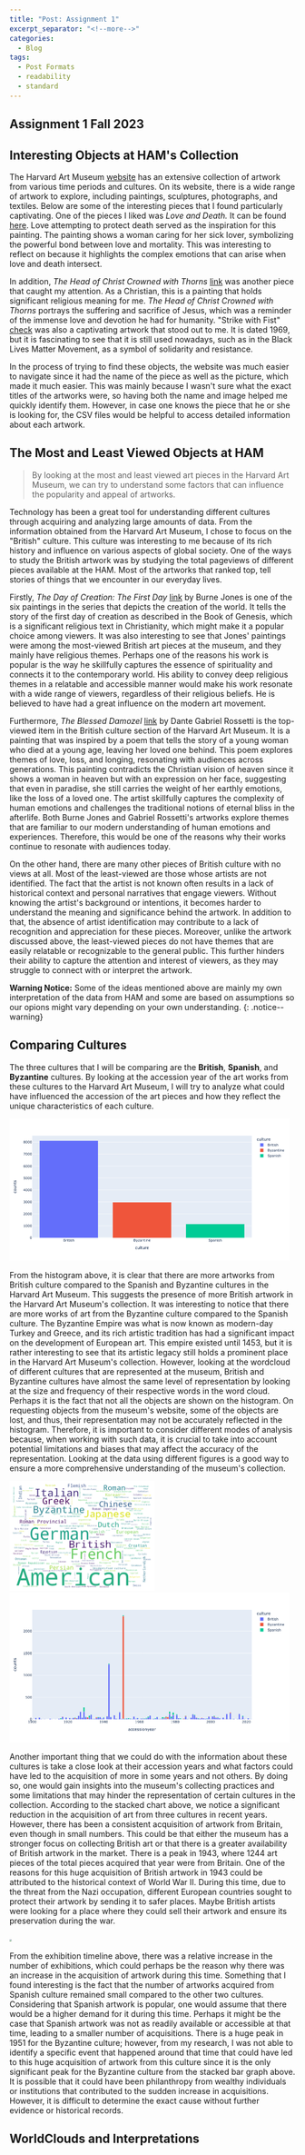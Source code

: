 ```yaml
---
title: "Post: Assignment 1"
excerpt_separator: "<!--more-->"
categories:
  - Blog
tags:
  - Post Formats
  - readability
  - standard
---
```


## Assignment 1 Fall 2023

## **Interesting Objects at HAM's Collection**
The Harvard Art Museum [website](https://shorturl.at/amEO5) has an extensive collection of artwork from various time periods and cultures. On its website, there is a wide range of artwork to explore, including paintings, sculptures, photographs, and textiles. Below are some of the interesting pieces that I found particularly captivating. One of the pieces I liked was *Love and Death.* It can be found [here](https://shorturl.at/nsMOV). Love attempting to protect death served as the inspiration for this painting. The painting shows a woman caring for her sick lover, symbolizing the powerful bond between love and mortality. This was interesting to reflect on because it highlights the complex emotions that can arise when love and death intersect. 

In addition, *The Head of Christ Crowned with Thorns* [link](https://shorturl.at/pqLPW) was another piece that caught my attention. As a Christian, this is a painting that holds significant religious meaning for me. *The Head of Christ Crowned with Thorns* portrays the suffering and sacrifice of Jesus, which was a reminder of the immense love and devotion he had for humanity. "Strike with Fist" [check](https://shorturl.at/chpr0) was also a captivating artwork that stood out to me. It is dated 1969, but it is fascinating to see that it is still used nowadays, such as in the Black Lives Matter Movement, as a symbol of solidarity and resistance. 


In the process of trying to find these objects, the website was much easier to navigate since it had the name of the piece as well as the picture, which made it much easier. This was mainly because I wasn't sure what the exact titles of the artworks were, so having both the name and image helped me quickly identify them. However,  in case one knows the piece that he or she is looking for, the CSV files would be helpful to access detailed information about each artwork. 


## **The Most and Least Viewed Objects at HAM**

> By looking at the most and least viewed art pieces in the Harvard Art Museum, we can try to understand some factors that can influence the popularity and appeal of artworks. 
 

Technology has been a great tool for understanding different cultures through acquiring and analyzing large amounts of data. From the information obtained from the Harvard Art Museum, I chose to focus on the "British" culture. This culture was interesting to me because of its rich history and influence on various aspects of global society. One of the ways to study the British artwork was by studying the total pageviews of different pieces available at the HAM. Most of the artworks that ranked top, tell stories of things that we encounter in our everyday lives.

 Firstly, *The Day of Creation: The First Day* [link](https://shorturl.at/hTWY2) by Burne Jones is one of the six paintings in the series that depicts the creation of the world. It tells the story of the first day of creation as described in the Book of Genesis, which is a significant religious text in Christianity, which might make it a popular choice among viewers. It was also interesting to see that Jones' paintings were among the most-viewed British art pieces at the museum, and they mainly have religious themes. Perhaps one of the reasons his work is popular is the way he skillfully captures the essence of spirituality and connects it to the contemporary world. His ability to convey deep religious themes in a relatable and accessible manner would make his work resonate with a wide range of viewers, regardless of their religious beliefs. He is believed to have had a great influence on the modern art movement.

 Furthermore, *The Blessed Damozel* [link](https://shorturl.at/FKV17) by Dante Gabriel Rossetti is the top-viewed item in the British culture section of the Harvard Art Museum. It is a painting that was inspired by a poem that tells the story of a young woman who died at a young age, leaving her loved one behind. This poem explores themes of love, loss, and longing, resonating with audiences across generations. This painting contradicts the Christian vision of heaven since it shows a woman in heaven but with an expression on her face, suggesting that even in paradise, she still carries the weight of her earthly emotions, like the loss of a loved one. The artist skillfully captures the complexity of human emotions and challenges the traditional notions of eternal bliss in the afterlife. Both Burne Jones and Gabriel Rossetti's artworks explore themes that are familiar to our modern understanding of human emotions and experiences. Therefore, this would be one of the reasons why their works continue to resonate with audiences today. 

 On the other hand, there are many other pieces of British culture with no views at all. Most of the least-viewed are those whose artists are not identified. The fact that the artist is not known often results in a lack of historical context and personal narratives that engage viewers. Without knowing the artist's background or intentions, it becomes harder to understand the meaning and significance behind the artwork. In addition to that, the absence of artist identification may contribute to a lack of recognition and appreciation for these pieces. Moreover, unlike the artwork discussed above, the least-viewed pieces do not have themes that are easily relatable or recognizable to the general public. This further hinders their ability to capture the attention and interest of viewers, as they may struggle to connect with or interpret the artwork. 

**Warning Notice:** Some of the ideas mentioned above are mainly my own interpretation of the data from HAM and some are based on assumptions so our opions might vary depending on your own understanding.
{: .notice--warning}

## **Comparing Cultures**

The three cultures that I will be comparing are the **British**, **Spanish**, and **Byzantine** cultures. By looking at the accession year of the art works from these cultures to the Harvard Art Museum, I will try to analyze what could have influenced the accession of the art pieces and how they reflect the unique characteristics of each culture. 

<img src="/assets/images/histogram.png" style="zoom:50%;" />

From the histogram above, it is clear that there are more artworks from British culture compared to the Spanish and Byzantine cultures in the Harvard Art Museum. This suggests the presence of more British artwork in the Harvard Art Museum's collection. It was interesting to notice that there are more works of art from the Byzantine culture compared to the Spanish culture. The Byzantine Empire was what is now known as modern-day Turkey and Greece, and its rich artistic tradition has had a significant impact on the development of European art. This empire existed until 1453, but it is rather interesting to see that its artistic legacy still holds a prominent place in the Harvard Art Museum's collection. 
However, looking at the wordcloud of different cultures that are represented at the museum, British and Byzantine cultures have almost the same level of representation by looking at the size and frequency of their respective words in the word cloud. Perhaps it is the fact that not all the objects are shown on the histogram. On requesting objects from the museum's website, some of the objects are lost, and thus, their representation may not be accurately reflected in the histogram. Therefore, it is important to consider different modes of analysis because, when working with such data, it is crucial to take into account potential limitations and biases that may affect the accuracy of the representation. Looking at the data using different figures is a good way to ensure a more comprehensive understanding of the museum's collection. 

<img src="/assets/images/wordcloud.png" style="zoom:50%;"  style="width:50%" />

<img src="/assets/images/accession.png" style="zoom:50%;" />

Another important thing that we could do with the information about these cultures is take a close look at their accession years and what factors could have led to the acquisition of more in some years and not others. By doing so, one would gain insights into the museum's collecting practices and some limitations that may hinder the representation of certain cultures in the collection. According to the stacked chart above, we notice a significant reduction in the acquisition of art from three cultures in recent years. However, there has been a consistent acquisition of artwork from Britain, even though in small numbers. This could be that either the museum has a stronger focus on collecting British art or that there is a greater availability of British artwork in the market. There is a peak in 1943, where 1244 art pieces of the total pieces acquired that year were from Britain. One of the reasons for this huge acquisition of British artwork in 1943 could be attributed to the historical context of World War II.  During this time, due to the threat from the Nazi occupation, different European countries sought to protect their artwork by sending it to safer places. Maybe British artists were looking for a place where they could sell their artwork and ensure its preservation during the war. 

<img src="/assets/images/Exhibitiontimeline.png" style="zoom:25%;" />

From the exhibition timeline above, there was a relative increase in the number of exhibitions, which could perhaps be the reason why there was an increase in the acquisition of artwork during this time. Something that I found interesting is the fact that the number of artworks acquired from Spanish culture remained small compared to the other two cultures. Considering that Spanish artwork is popular, one would assume that there would be a higher demand for it during this time. Perhaps it might be the case that Spanish artwork was not as readily available or accessible at that time, leading to a smaller number of acquisitions. There is a huge peak in 1951 for the Byzantine culture; however, from my research, I was not able to identify a specific event that happened around that time that could have led to this huge acquisition of artwork from this culture since it is the only significant peak for the Byzantine culture from the stacked bar graph above. It is possible that it could have been philanthropy from wealthy individuals or institutions that contributed to the sudden increase in acquisitions. However, it is difficult to determine the exact cause without further evidence or historical records.

## **WorldClouds and Interpretations**


